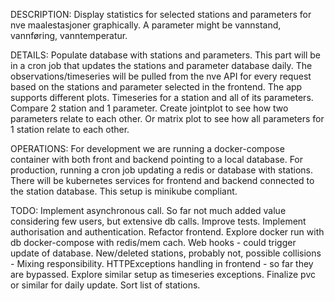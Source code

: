 DESCRIPTION:
Display statistics for selected stations and parameters for nve maalestasjoner graphically.
A parameter might be vannstand, vannføring, vanntemperatur.

DETAILS:
Populate database with stations and parameters.
This part will be in a cron job that updates the stations and parameter database daily.
The observations/timeseries will be pulled from the nve API for every request based on the stations and parameter selected in the frontend. The app supports different plots. Timeseries for a station and all of its parameters. Compare 2 station and 1 parameter. Create jointplot to see how two parameters relate to each other. Or matrix plot to see how all parameters for 1 station relate to each other.

OPERATIONS:
For development we are running a docker-compose container with both front and backend pointing to 
a local database. For production, running a cron job updating a redis or database with stations.
 There will be kubernetes services for frontend and backend connected to the station database. This setup is 
 minikube compliant.

TODO:
Implement asynchronous call. So far not much added value considering few users, but extensive db calls. 
Improve tests. 
Implement authorisation and authentication. 
Refactor frontend. 
Explore docker run with db docker-compose with redis/mem cach. 
Web hooks - could trigger update of database. 
New/deleted stations, probably not, possible collisions - Mixing responsibility. 
HTTPExceptions handling in frontend - so far they are bypassed. Explore similar setup as timeseries exceptions. 
Finalize pvc or similar for daily update. 
Sort list of stations.
